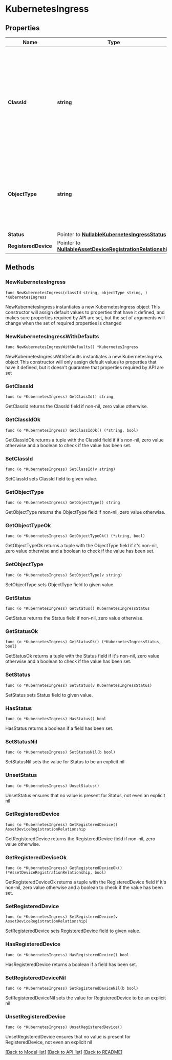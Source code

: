 # KubernetesIngress

## Properties

Name | Type | Description | Notes
------------ | ------------- | ------------- | -------------
**ClassId** | **string** | The fully-qualified name of the instantiated, concrete type. This property is used as a discriminator to identify the type of the payload when marshaling and unmarshaling data. | [default to "kubernetes.Ingress"]
**ObjectType** | **string** | The fully-qualified name of the instantiated, concrete type. The value should be the same as the &#39;ClassId&#39; property. | [default to "kubernetes.Ingress"]
**Status** | Pointer to [**NullableKubernetesIngressStatus**](KubernetesIngressStatus.md) |  | [optional] 
**RegisteredDevice** | Pointer to [**NullableAssetDeviceRegistrationRelationship**](AssetDeviceRegistrationRelationship.md) |  | [optional] 

## Methods

### NewKubernetesIngress

`func NewKubernetesIngress(classId string, objectType string, ) *KubernetesIngress`

NewKubernetesIngress instantiates a new KubernetesIngress object
This constructor will assign default values to properties that have it defined,
and makes sure properties required by API are set, but the set of arguments
will change when the set of required properties is changed

### NewKubernetesIngressWithDefaults

`func NewKubernetesIngressWithDefaults() *KubernetesIngress`

NewKubernetesIngressWithDefaults instantiates a new KubernetesIngress object
This constructor will only assign default values to properties that have it defined,
but it doesn't guarantee that properties required by API are set

### GetClassId

`func (o *KubernetesIngress) GetClassId() string`

GetClassId returns the ClassId field if non-nil, zero value otherwise.

### GetClassIdOk

`func (o *KubernetesIngress) GetClassIdOk() (*string, bool)`

GetClassIdOk returns a tuple with the ClassId field if it's non-nil, zero value otherwise
and a boolean to check if the value has been set.

### SetClassId

`func (o *KubernetesIngress) SetClassId(v string)`

SetClassId sets ClassId field to given value.


### GetObjectType

`func (o *KubernetesIngress) GetObjectType() string`

GetObjectType returns the ObjectType field if non-nil, zero value otherwise.

### GetObjectTypeOk

`func (o *KubernetesIngress) GetObjectTypeOk() (*string, bool)`

GetObjectTypeOk returns a tuple with the ObjectType field if it's non-nil, zero value otherwise
and a boolean to check if the value has been set.

### SetObjectType

`func (o *KubernetesIngress) SetObjectType(v string)`

SetObjectType sets ObjectType field to given value.


### GetStatus

`func (o *KubernetesIngress) GetStatus() KubernetesIngressStatus`

GetStatus returns the Status field if non-nil, zero value otherwise.

### GetStatusOk

`func (o *KubernetesIngress) GetStatusOk() (*KubernetesIngressStatus, bool)`

GetStatusOk returns a tuple with the Status field if it's non-nil, zero value otherwise
and a boolean to check if the value has been set.

### SetStatus

`func (o *KubernetesIngress) SetStatus(v KubernetesIngressStatus)`

SetStatus sets Status field to given value.

### HasStatus

`func (o *KubernetesIngress) HasStatus() bool`

HasStatus returns a boolean if a field has been set.

### SetStatusNil

`func (o *KubernetesIngress) SetStatusNil(b bool)`

 SetStatusNil sets the value for Status to be an explicit nil

### UnsetStatus
`func (o *KubernetesIngress) UnsetStatus()`

UnsetStatus ensures that no value is present for Status, not even an explicit nil
### GetRegisteredDevice

`func (o *KubernetesIngress) GetRegisteredDevice() AssetDeviceRegistrationRelationship`

GetRegisteredDevice returns the RegisteredDevice field if non-nil, zero value otherwise.

### GetRegisteredDeviceOk

`func (o *KubernetesIngress) GetRegisteredDeviceOk() (*AssetDeviceRegistrationRelationship, bool)`

GetRegisteredDeviceOk returns a tuple with the RegisteredDevice field if it's non-nil, zero value otherwise
and a boolean to check if the value has been set.

### SetRegisteredDevice

`func (o *KubernetesIngress) SetRegisteredDevice(v AssetDeviceRegistrationRelationship)`

SetRegisteredDevice sets RegisteredDevice field to given value.

### HasRegisteredDevice

`func (o *KubernetesIngress) HasRegisteredDevice() bool`

HasRegisteredDevice returns a boolean if a field has been set.

### SetRegisteredDeviceNil

`func (o *KubernetesIngress) SetRegisteredDeviceNil(b bool)`

 SetRegisteredDeviceNil sets the value for RegisteredDevice to be an explicit nil

### UnsetRegisteredDevice
`func (o *KubernetesIngress) UnsetRegisteredDevice()`

UnsetRegisteredDevice ensures that no value is present for RegisteredDevice, not even an explicit nil

[[Back to Model list]](../README.md#documentation-for-models) [[Back to API list]](../README.md#documentation-for-api-endpoints) [[Back to README]](../README.md)


